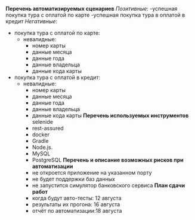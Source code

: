 **Перечень автоматизируемых сценариев**
_Позитивные_:
-успешная покупка тура с оплатой по карте
-успешная покупка тура в оплатой в кредит
_Негативные_:
- покупка тура с оплатой по карте:
   - невалидные:
      - номер карты
      - данные месяца
      - данные года
      - данные владельца
      - данные кода карты
- покупка тура с оплатой в кредит:
    - невалидные:
        - номер карты
        - данные месяца
        - данные года
        - данные владельца
        - данные кода карты
**Перечень используемых инструментов**
          selenide
        - rest-assured
        - docker
        - Gradle
        - Node.js.
        - MySQL
        - PostgreSQL
**Перечень и описание возможных рисков при автоматизации**
        - не откроется приложение на указанном порту
        - не будет поддержки баз данных
        - не запустится симулятор банковского сервиса
**План сдачи работ** 
        - когда будут авто-тесты: 12 августа
        - результаты их прогона: 16 августа
        - отчёт по автоматизации:18 августа
